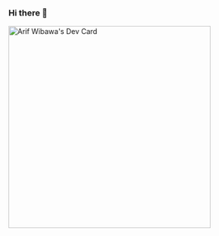 ### Hi there 👋

<a href="https://app.daily.dev/arifwibawa"><img src="https://api.daily.dev/devcards/7100758995334e288db9ec3236be2963.png?r=rhy" width="400" alt="Arif Wibawa's Dev Card"/></a>

<!--
**wibawaarif/wibawaarif** is a ✨ _special_ ✨ repository because its `README.md` (this file) appears on your GitHub profile.

Here are some ideas to get you started:

- 🔭 I’m currently working on ...
- 🌱 I’m currently learning ...
- 👯 I’m looking to collaborate on ...
- 🤔 I’m looking for help with ...
- 💬 Ask me about ...
- 📫 How to reach me: ...
- 😄 Pronouns: ...
- ⚡ Fun fact: ...
-->
